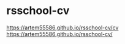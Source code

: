 # rsschool-cv
https://artem55586.github.io/rsschool-cv/cv
https://artem55586.github.io/rsschool-cv/
